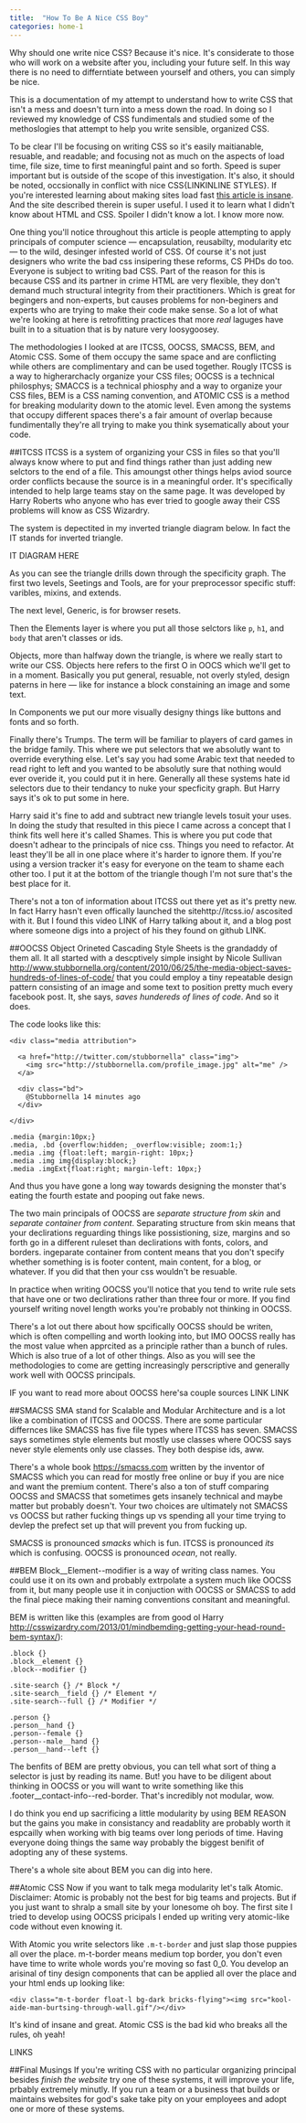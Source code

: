 ```yaml
---
title:  "How To Be A Nice CSS Boy"
categories: home-1
---
```

Why should one write nice CSS? Because it's nice. It's considerate to those who will work on a website after you, including your future self. In this way there is no need to differntiate between yourself and others, you can simply be nice.

This is a documentation of my attempt to understand how to write CSS that isn't a mess and doesn't turn into a mess down the road. In doing so I reviewed my knowledge of CSS fundimentals and studied some of the methoslogies that attempt to help you write sensible, organized CSS. 

To be clear I'll be focusing on writing CSS so it's easily maitianable, resuable, and readable; and focusing not as much on the aspects of load time, file size, time to first meaningful paint and so forth. Speed is super important but is outside of the scope of this investigation. It's also, it should be noted, occsionally in conflict with nice CSS{LINKINLINE STYLES}. If you're interested learning about making sites load fast [this article is insane](https://hackernoon.com/10-things-i-learned-making-the-fastest-site-in-the-world-18a0e1cdf4a7#.us7gkl3vz). And the site described therein is super useful. I used it to learn what I didn't know about HTML and CSS. Spoiler I didn't know a lot. I know more now.

One thing you'll notice throughout this article is people attempting to apply principals of computer science — encapsulation, reusabilty, modularity etc — to the wild, desinger infested world of CSS. Of course it's not just designers who write the bad css insipering these reforms, CS PHDs do too. Everyone is subject to writing bad CSS. Part of the reason for this is because CSS and its partner in crime HTML are very flexible, they don't demand much structural integrity from their practitioners. Which is great for begingers and non-experts, but causes problems for non-beginers and experts who are trying to make their code make sense. So a lot of what we're looking at here is retrofitting practices that more *real* laguges have built in to a situation that is by nature very loosygoosey. 

The methodologies I looked at are ITCSS, OOCSS, SMACSS, BEM, and Atomic CSS. Some of them occupy the same space and are conflicting while others are complimentary and can be used together. Rougly ITCSS is a way to higherarchacly organize your CSS files; OOCSS is a technical philosphys; SMACCS is a technical phiosphy and a way to organize your CSS files, BEM is a CSS naming convention, and ATOMIC CSS is a method for breaking modularity down to the atomic level. Even among the systems that occupy different spaces there's a fair amount of overlap because fundimentally they're all trying to make you think sysematically about your code.

##ITCSS
ITCSS is a system of organizing your CSS in files so that you'll always know where to put and find things rather than just adding new selctors to the end of a file. This amoungst other things helps aviod source order conflicts because the source is in a meaningful order. It's specifically intended to help large teams stay on the same page. It was developed by Harry Roberts who anyone who has ever tried to google away their CSS problems will know as CSS Wizardry. 

The system is depectited in my inverted triangle diagram below. In fact the IT stands for inverted triangle. 

IT DIAGRAM HERE

As you can see the triangle drills down through the specificity graph. The first two levels, Seetings and Tools, are for your preprocessor specific stuff: varibles, mixins, and extends.  

The next level, Generic, is for browser resets. 

Then the Elements layer is where you put all those selctors like `p`, `h1`, and `body` that aren't classes or ids. 

Objects, more than halfway down the triangle, is where we really start to write our CSS. Objects here refers to the first O in OOCS which we'll get to in a moment. Basically you put general, resuable, not overly styled, design paterns in here — like for instance a block constaining an image and some text. 

In Components we put our more visually designy things like buttons and fonts and so forth. 

Finally there's Trumps. The term will be familiar to players of card games in the bridge family. This where we put selectors that we absolutly want to override everything else. Let's say you had some Arabic text that needed to read right to left and you wanted to be absolutly sure that nothing would ever overide it, you could put it in here. Generally all these systems hate id selectors due to their tendancy to nuke your specficity graph. But Harry says it's ok to put some in here.

Harry said it's fine to add and subtract new triangle levels tosuit your uses. In doing the study that resulted in this piece I came across a concept that I think fits well here it's called Shames. This is where you put code that doesn't adhear to the principals of nice css. Things you need to refactor. At least they'll be all in one place where it's harder to ignore them. If you're using a version tracker it's easy for everyone on the team to shame each other too. I put it at the bottom of the triangle though I'm not sure that's the best place for it.

There's not a ton of information about ITCSS out there yet as it's pretty new. In fact Harry hasn't even offically launched the sitehttp://itcss.io/ ascosited with it. But I found this video LINK of Harry talking about it, and a blog post where someone digs into a project of his they found on github LINK.

##OOCSS
Object Orineted Cascading Style Sheets is the grandaddy of them all. It all started with a descptively simple insight by Nicole Sullivan http://www.stubbornella.org/content/2010/06/25/the-media-object-saves-hundreds-of-lines-of-code/ that you could employ a tiny repeatable design pattern consisting of an image and some text to position pretty much every facebook post. It, she says, *saves hundereds of lines of code*. And so it does.

The code looks like this:

```
<div class="media attribution">

  <a href="http://twitter.com/stubbornella" class="img">
    <img src="http://stubbornella.com/profile_image.jpg" alt="me" />
  </a>

  <div class="bd">
    @Stubbornella 14 minutes ago
  </div>

</div>

.media {margin:10px;}
.media, .bd {overflow:hidden; _overflow:visible; zoom:1;}
.media .img {float:left; margin-right: 10px;}
.media .img img{display:block;}
.media .imgExt{float:right; margin-left: 10px;}
```

And thus you have gone a long way towards designing the monster that's eating the fourth estate and pooping out fake news. 

The two main principals of OOCSS are *separate structure from skin* and *separate container from content*. Separating structure from skin means that your declirations reguarding things like possistioning, size, margins and so forth go in a different ruleset than declirations with fonts, colors, and borders. ingeparate container from content means that you don't specify whether something is is footer content, main content, for a blog, or whatever. If you did that then your css wouldn't be resuable.

In practice when writing OOCSS you'll notice that you tend to write rule sets that have one or two declirations rather than three four or more. If you find yourself writing novel length works you're probably not thinking in OOCSS.

There's a lot out there about how spcifically OOCSS should be writen, which is often compelling and worth looking into, but IMO OOCSS really has the most value when apprcited as a principle rather than a bunch of rules. Which is also true of a lot of other things. Also as you will see the methodologies to come are getting increasingly perscriptive and generally work well with OOCSS principals.

IF you want to read more about OOCSS here'sa couple sources LINK LINK

##SMACSS
SMA stand for Scalable and Modular Architecture and is a lot like a combination of ITCSS and OOCSS. There are some particular differnces like SMACSS has five file types where ITCSS has seven. SMACSS says sometimes style elements but mostly use classes where OOCSS says never style elements only use classes. They both despise ids, aww.

There's a whole book https://smacss.com written by the inventor of SMACSS which you can read for mostly free online or buy if you are nice and want the premium content. There's also a ton of stuff comparing OOCSS and SMACSS that sometimes gets insanely technical and maybe matter but probably doesn't. Your two choices are ultimately not SMACSS vs OOCSS but rather fucking things up vs spending all your time trying to devlep the prefect set up that will prevent you from fucking up.

SMACSS is pronounced *smacks* which is fun. ITCSS is pronounced *its* which is confusing. OOCSS is pronounced *ocean*, not really.

##BEM
Block__Element--modifier is a way of writing class names. You could use it on its own and probably extrpolate a system much like OOCSS from it, but many people use it in conjuction with OOCSS or SMACSS to add the final piece making their naming conventions consitant and meaningful. 

BEM is written like this (examples are from good ol Harry http://csswizardry.com/2013/01/mindbemding-getting-your-head-round-bem-syntax/):

```
.block {}
.block__element {}
.block--modifier {}

.site-search {} /* Block */
.site-search__field {} /* Element */
.site-search--full {} /* Modifier */

.person {}
.person__hand {}
.person--female {}
.person--male__hand {}
.person__hand--left {}
```

The benfits of BEM are pretty obvious, you can tell what sort of thing a selector is just by reading its name. But! you have to be diligent about thinking in OOCSS or you will want to write something like this .footer__contact-info--red-border. That's incredibly not modular, wow. 

I do think you end up sacrificing a little modularity by using BEM REASON but the gains you make in consistancy and readablity are probably worth it espcailly when working with big teams over long periods of time. Having everyone doing things the same way probably the biggest benifit of adopting any of these systems.

There's a whole site about BEM you can dig into here.

##Atomic CSS
Now if you want to talk mega modularity let's talk Atomic. Disclaimer: Atomic is probably not the best for big teams and projects. But if you just want to shralp a small site by your lonesome oh boy. The first site I tried to develop using OOCSS pricipals I ended up writing very atomic-like code without even knowing it. 

With Atomic you write selectors like `.m-t-border` and just slap those puppies all over the place. m-t-border means medium top border, you don't even have time to write whole words you're moving so fast 0_0. You develop an arisinal of tiny design components that can be applied all over the place and your html ends up looking like:

```
<div class="m-t-border float-l bg-dark bricks-flying"><img src="kool-aide-man-burtsing-through-wall.gif"/></div>
```

It's kind of insane and great. Atomic CSS is the bad kid who breaks all the rules, oh yeah!

LINKS


##Final Musings
If you're writing CSS with no particular organizing principal besides *finish the website* try one of these systems, it will improve your life, prbably extremely minutly. If you run a team or a business that builds or maintains websites for god's sake take pity on your employees and adopt one or more of these systems.
